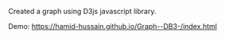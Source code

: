 
Created a graph using D3js javascript library.


Demo: https://hamid-hussain.github.io/Graph--DB3-/index.html